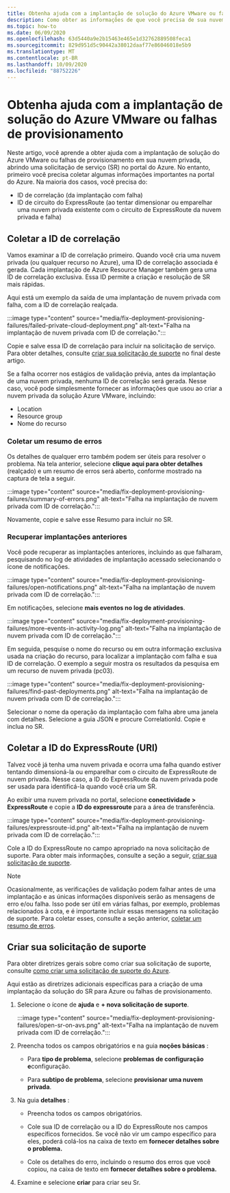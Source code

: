 ```yaml
---
title: Obtenha ajuda com a implantação de solução do Azure VMware ou falhas de provisionamento
description: Como obter as informações de que você precisa de sua nuvem privada da solução Azure VMware para arquivar uma solicitação de serviço para implantação de solução do Azure VMware ou falhas de provisionamento.
ms.topic: how-to
ms.date: 06/09/2020
ms.openlocfilehash: 63d5440a9e2b15463e465e1d32762889508feca1
ms.sourcegitcommit: 829d951d5c90442a38012daaf77e86046018e5b9
ms.translationtype: MT
ms.contentlocale: pt-BR
ms.lasthandoff: 10/09/2020
ms.locfileid: "88752226"
---
```

# <a name="get-help-with-azure-vmware-solution-deployment-or-provisioning-failures"></a>Obtenha ajuda com a implantação de solução do Azure VMware ou falhas de provisionamento

Neste artigo, você aprende a obter ajuda com a implantação de solução do Azure VMware ou falhas de provisionamento em sua nuvem privada, abrindo uma solicitação de serviço (SR) no portal do Azure. No entanto, primeiro você precisa coletar algumas informações importantes na portal do Azure. Na maioria dos casos, você precisa do:

- ID de correlação (da implantação com falha)
- ID de circuito do ExpressRoute (ao tentar dimensionar ou emparelhar uma nuvem privada existente com o circuito de ExpressRoute da nuvem privada e falha)

## <a name="collect-the-correlation-id"></a>Coletar a ID de correlação
 
Vamos examinar a ID de correlação primeiro. Quando você cria uma nuvem privada (ou qualquer recurso no Azure), uma ID de correlação associada é gerada. Cada implantação de Azure Resource Manager também gera uma ID de correlação exclusiva. Essa ID permite a criação e resolução de SR mais rápidas. 
 
Aqui está um exemplo da saída de uma implantação de nuvem privada com falha, com a ID de correlação realçada.

:::image type="content" source="media/fix-deployment-provisioning-failures/failed-private-cloud-deployment.png" alt-text="Falha na implantação de nuvem privada com ID de correlação.":::

Copie e salve essa ID de correlação para incluir na solicitação de serviço. Para obter detalhes, consulte [criar sua solicitação de suporte](#create-your-support-request) no final deste artigo.

Se a falha ocorrer nos estágios de validação prévia, antes da implantação de uma nuvem privada, nenhuma ID de correlação será gerada. Nesse caso, você pode simplesmente fornecer as informações que usou ao criar a nuvem privada da solução Azure VMware, incluindo:

- Location
- Resource group
- Nome do recurso
 
### <a name="collect-a-summary-of-errors"></a>Coletar um resumo de erros

Os detalhes de qualquer erro também podem ser úteis para resolver o problema. Na tela anterior, selecione **clique aqui para obter detalhes** (realçado) e um resumo de erros será aberto, conforme mostrado na captura de tela a seguir.
 
 :::image type="content" source="media/fix-deployment-provisioning-failures/summary-of-errors.png" alt-text="Falha na implantação de nuvem privada com ID de correlação.":::

Novamente, copie e salve esse Resumo para incluir no SR.
 
### <a name="retrieve-past-deployments"></a>Recuperar implantações anteriores

Você pode recuperar as implantações anteriores, incluindo as que falharam, pesquisando no log de atividades de implantação acessado selecionando o ícone de notificações.

:::image type="content" source="media/fix-deployment-provisioning-failures/open-notifications.png" alt-text="Falha na implantação de nuvem privada com ID de correlação.":::

Em notificações, selecione **mais eventos no log de atividades**.

:::image type="content" source="media/fix-deployment-provisioning-failures/more-events-in-activity-log.png" alt-text="Falha na implantação de nuvem privada com ID de correlação.":::

Em seguida, pesquise o nome do recurso ou em outra informação exclusiva usada na criação do recurso, para localizar a implantação com falha e sua ID de correlação. O exemplo a seguir mostra os resultados da pesquisa em um recurso de nuvem privada (pc03).
 
:::image type="content" source="media/fix-deployment-provisioning-failures/find-past-deployments.png" alt-text="Falha na implantação de nuvem privada com ID de correlação.":::
 
Selecionar o nome da operação da implantação com falha abre uma janela com detalhes. Selecione a guia JSON e procure CorrelationId. Copie e inclua no SR. 
 
## <a name="collect-the-expressroute-id-uri"></a>Coletar a ID do ExpressRoute (URI)
 
Talvez você já tenha uma nuvem privada e ocorra uma falha quando estiver tentando dimensioná-la ou emparelhar com o circuito de ExpressRoute de nuvem privada. Nesse caso, a ID do ExpressRoute da nuvem privada pode ser usada para identificá-la quando você cria um SR.

Ao exibir uma nuvem privada no portal, selecione **conectividade > ExpressRoute** e copie a **ID do expressroute** para a área de transferência.
 
:::image type="content" source="media/fix-deployment-provisioning-failures/expressroute-id.png" alt-text="Falha na implantação de nuvem privada com ID de correlação."::: 
 
Cole a ID do ExpressRoute no campo apropriado na nova solicitação de suporte. Para obter mais informações, consulte a seção a seguir, [criar sua solicitação de suporte](#create-your-support-request).
 
> [!NOTE]
> Ocasionalmente, as verificações de validação podem falhar antes de uma implantação e as únicas informações disponíveis serão as mensagens de erro e/ou falha. Isso pode ser útil em várias falhas, por exemplo, problemas relacionados à cota, e é importante incluir essas mensagens na solicitação de suporte. Para coletar esses, consulte a seção anterior, [coletar um resumo de erros](#collect-a-summary-of-errors).

## <a name="create-your-support-request"></a>Criar sua solicitação de suporte

Para obter diretrizes gerais sobre como criar sua solicitação de suporte, consulte [como criar uma solicitação de suporte do Azure](../azure-portal/supportability/how-to-create-azure-support-request.md). 

Aqui estão as diretrizes adicionais específicas para a criação de uma implantação da solução do SR para Azure ou falhas de provisionamento.

1. Selecione o ícone de **ajuda** e **+ nova solicitação de suporte**.

    :::image type="content" source="media/fix-deployment-provisioning-failures/open-sr-on-avs.png" alt-text="Falha na implantação de nuvem privada com ID de correlação.":::

2. Preencha todos os campos obrigatórios e na guia **noções básicas** :

    - Para **tipo de problema**, selecione **problemas de configuração e**configuração.

    - Para **subtipo de problema**, selecione **provisionar uma nuvem privada**.

3. Na guia **detalhes** :

    - Preencha todos os campos obrigatórios.

    - Cole sua ID de correlação ou a ID do ExpressRoute nos campos específicos fornecidos. Se você não vir um campo específico para eles, poderá colá-los na caixa de texto em **fornecer detalhes sobre o problema.**

    - Cole os detalhes do erro, incluindo o resumo dos erros que você copiou, na caixa de texto em **fornecer detalhes sobre o problema.**

4. Examine e selecione **criar** para criar seu Sr.
